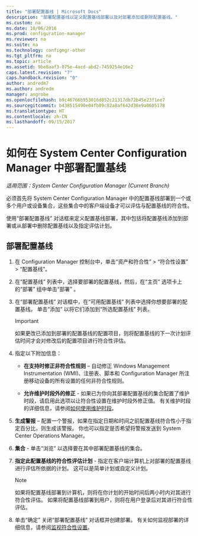 ```yaml
---
title: "部署配置基线 | Microsoft Docs"
description: "部署配置基线以定义配置基线部署以及对部署添加或删除配置基线。"
ms.custom: na
ms.date: 10/06/2016
ms.prod: configuration-manager
ms.reviewer: na
ms.suite: na
ms.technology: configmgr-other
ms.tgt_pltfrm: na
ms.topic: article
ms.assetid: 9be8aaf3-075e-4acd-abd2-7459254e16e2
caps.latest.revision: "7"
caps.handback.revision: "0"
author: andredm7
ms.author: andredm
manager: angrobe
ms.openlocfilehash: b9c46766b953016d852c21317db72b45e23f1ee7
ms.sourcegitcommit: b438515490e04fb09c82a8af642d38e9a0605178
ms.translationtype: HT
ms.contentlocale: zh-CN
ms.lasthandoff: 09/15/2017
---
```

# <a name="how-to-deploy-configuration-baselines-in-system-center-configuration-manager"></a>如何在 System Center Configuration Manager 中部署配置基线

*适用范围：System Center Configuration Manager (Current Branch)*

必须首先将 System Center Configuration Manager 中的配置基线部署到一个或多个用户或设备集合，这些集合中的客户端设备才可以评估与配置基线的符合性。  

使用“部署配置基线”  对话框来定义配置基线部署，其中包括将配置基线添加到部署或从部署中删除配置基线以及指定评估计划。  

## <a name="deploy-a-configuration-baseline"></a>部署配置基线  

1.  在 Configuration Manager 控制台中，单击“资产和符合性” > “符合性设置” > “配置基线”。  

3.  在“配置基线”  列表中，选择要部署的配置基线，然后，在“主页”  选项卡上的“部署”  组中单击“部署” 。  

4.  在“部署配置基线”  对话框中，在“可用配置基线”  列表中选择你想要部署的配置基线。 单击“添加”  以将它们添加到“所选配置基线”  列表。  

    > [!IMPORTANT]  
    >  如果更改已添加到部署的配置基线的配置项目，则将配置基线的下一次计划评估时间才会对修改后的配置项目进行符合性评估。  

5.  指定以下附加信息：  

    -   **在支持时修正非符合性规则** – 自动修正 Windows Management Instrumentation (WMI)、注册表、脚本和 Configuration Manager 所注册移动设备的所有设置的任何非符合性规则。  

    -   **允许维护时段外的修正** - 如果已为你向其部署配置基线的集合配置了维护时段，请启用此选项以让符合性设置在维护时段外修正值。 有关维护时段的详细信息，请参阅[如何使用维护时段](/sccm/core/clients/manage/collections/use-maintenance-windows)。  

6.  **生成警报** – 配置一个警报，如果在指定日期和时间之前配置基线符合性小于指定百分比，则生成该警报。 你也可以指定是否希望将警报发送到 System Center Operations Manager。  

7.  **集合** - 单击“浏览”  以选择要在其中部署配置基线的集合。  

8.  **指定此配置基线的符合性评估计划** - 指定在客户端计算机上对部署的配置基线进行评估所依据的计划。 这可以是简单计划或自定义计划。  

    > [!NOTE]  
    >  如果将配置基线部署到计算机，则将在你计划的开始时间后两小时内对其进行符合性评估。 如果将配置基线部署到用户，则将在用户登录后对其进行符合性评估。  

9. 单击“确定”  关闭“部署配置基线”  对话框并创建部署。 有关如何监视部署的详细信息，请参阅[监视符合性设置](/sccm/compliance/deploy-use/monitor-compliance-settings)。  
